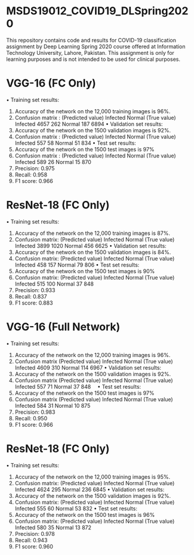 # MSDS19012_COVID19_DLSpring2020
This repository contains code and results for COVID-19 classification assignment by Deep Learning Spring 2020 course offered at Information Technology University, Lahore, Pakistan. This assignment is only for learning purposes and is not intended to be used for clinical purposes.

# VGG-16 (FC Only)
•	Training set results:
1.	Accuracy of the network on the 12,000 training images is 96%.
2.	Confusion matrix :
                      (Predicted value)
     	                 Infected	Normal
(True value)	Infected	4657	   262
	             Normal	  187	     6894 
•	Validation set results:
1.	Accuracy of the network on the 1500 validation images is 92%.
2.	Confusion matrix :
                    (Predicted value)
	                  Infected	Normal
(True value)	Infected	557	    58
	             Normal	  51	    834
•	Test set results:
1.	Accuracy of the network on the 1500 test images is 97%
2.	Confusion matrix :
                    (Predicted value)
	                  Infected	Normal
(True value)	Infected  589	    26
	             Normal	  15	    870
3.	Precision: 0.975
4.	Recall:    0.958
5.	F1 score:  0.966

# ResNet-18 (FC Only)
•	Training set results:
1.	Accuracy of the network on the 12,000 training images is 87%.
2.	Confusion matrix:
                    (Predicted value)
	                  Infected	Normal
(True value)	Infected	3899	1020
	             Normal	  456	  6625
•	  Validation set results:
1.	Accuracy of the network on the 1500 validation images is 84%.
2.	Confusion matrix:
                    (Predicted value)
	                  Infected	Normal
(True value)	Infected	458	    157
	             Normal	  79	    806
•	Test set results:
1.	Accuracy of the network on the 1500 test images is 90%
2.	Confusion matrix:
                    (Predicted value)
	                  Infected	Normal
(True value)	Infected	515	  100
	             Normal	  37	  848
3.	Precision: 0.933
4.	Recall:    0.837
5.	F1 score:  0.883

# VGG-16 (Full Network)
•	Training set results:
1.	Accuracy of the network on the 12,000 training images is 96%.
2.	Confusion matrix
                    (Predicted value)
	                  Infected	Normal
(True value)	Infected	4609	310
	             Normal	  114	  6967
•	Validation set results:
1.	Accuracy of the network on the 1500 validation images is 92%.
2.	Confusion matrix
                    (Predicted value)
	                  Infected	Normal
(True value)	Infected	557	  71
	             Normal	  37	  848
 •	Test set results:
1.	Accuracy of the network on the 1500 test images is 97%
2.	Confusion matrix
                    (Predicted value)
	                  Infected	Normal
(True value)	Infected	584	   31
	             Normal	  10	   875
3.	Precision: 0.983
4.	Recall:    0.950
5.	F1 score:  0.966

# ResNet-18 (FC Only)
•	Training set results:
1.	Accuracy of the network on the 12,000 training images is 95%.
2.	Confusion matrix:
                    (Predicted value)
	                  Infected	Normal
(True value)	Infected	4624	 295
	             Normal	   236	 6845
•	  Validation set results:
1.	Accuracy of the network on the 1500 validation images is 92%.
2.	Confusion matrix:
                    (Predicted value)
	                  Infected	Normal
(True value)	Infected	555	   60
	             Normal	   53	   832
•	Test set results:
1.	Accuracy of the network on the 1500 test images is 96%
2.	Confusion matrix:
                    (Predicted value)
	                  Infected	Normal
(True value)	Infected	580	  35
	             Normal	  13	 872
3.	Precision: 0.978
4.	Recall:    0.943
5.	F1 score:  0.960
